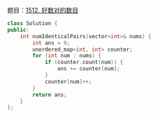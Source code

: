 题目：[1512. 好数对的数目](https://leetcode.cn/problems/number-of-good-pairs/)

```c++
class Solution {
public:
    int numIdenticalPairs(vector<int>& nums) {
        int ans = 0;
        unordered_map<int, int> counter;
        for (int num : nums) {
            if (counter.count(num)) {
                ans += counter[num];
            }
            counter[num]++;
        }
        return ans;
    }
};
```

